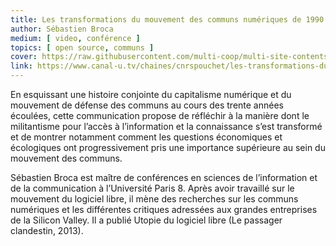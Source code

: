 ```yaml
---
title: Les transformations du mouvement des communs numériques de 1990 à nos jours
author: Sébastien Broca
medium: [ video, conférence ]
topics: [ open source, communs ]
cover: https://raw.githubusercontent.com/multi-coop/multi-site-contents/maj-edito/texts/ressources/images/broca-transformation_mouvement_communs.png
link: https://www.canal-u.tv/chaines/cnrspouchet/les-transformations-du-mouvement-des-communs-numeriques-de-1990-a-nos-jours
---
```


En esquissant une histoire conjointe du capitalisme numérique et du mouvement de défense des communs au cours des trente années écoulées, cette communication propose de réfléchir à la manière dont le militantisme pour l’accès à l’information et la connaissance s’est transformé et de montrer notamment comment les questions économiques et écologiques ont progressivement pris une importance supérieure au sein du mouvement des communs.

Sébastien Broca est maître de conférences en sciences de l’information et de la communication à l’Université Paris 8. Après avoir travaillé sur le mouvement du logiciel libre, il mène des recherches sur les communs numériques et les différentes critiques adressées aux grandes entreprises de la Silicon Valley. Il a publié Utopie du logiciel libre (Le passager clandestin, 2013).
